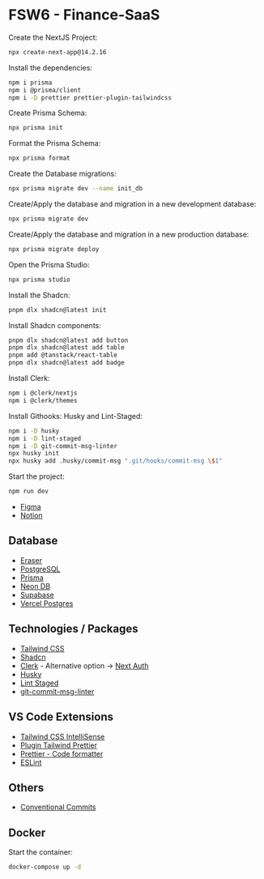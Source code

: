 # FSW6 - Finance-SaaS

Create the NextJS Project:

```sh
npx create-next-app@14.2.16
```

Install the dependencies:

```sh
npm i prisma
npm i @prisma/client
npm i -D prettier prettier-plugin-tailwindcss
```

Create Prisma Schema:

```sh
npx prisma init
```

Format the Prisma Schema:

```sh
npx prisma format
```

Create the Database migrations:

```sh
npx prisma migrate dev --name init_db
```

Create/Apply the database and migration in a new development database:

```sh
npx prisma migrate dev
```

Create/Apply the database and migration in a new production database:

```sh
npx prisma migrate deploy
```

Open the Prisma Studio:

```sh
npx prisma studio
```

Install the Shadcn:

```sh
pnpm dlx shadcn@latest init
```

Install Shadcn components:

```sh
pnpm dlx shadcn@latest add button
pnpm dlx shadcn@latest add table
pnpm add @tanstack/react-table
pnpm dlx shadcn@latest add badge
```

Install Clerk:

```sh
npm i @clerk/nextjs
npm i @clerk/themes
```

Install Githooks: Husky and Lint-Staged:

```sh
npm i -D husky
npm i -D lint-staged
npm i -D git-commit-msg-linter
npx husky init
npx husky add .husky/commit-msg ".git/hooks/commit-msg \$1"
```

Start the project:

```sh
npm run dev
```

- [Figma](https://www.figma.com/design/AotbJaT5gvfQUJBH599qEZ/FSW-Finance?node-id=264-1627&node-type=canvas&t=3IKgbF89QuNx8l56-0)
- [Notion](https://narrow-beach-a00.notion.site/Full-Stack-Week-6-0-Guia-do-Evento-f29407dc306545eaa3c803d29e148358)

## Database

- [Eraser](https://app.eraser.io/workspace/pCPA6mfY0Xq6Gxd306VC)
- [PostgreSQL](https://www.postgresql.org/)
- [Prisma](https://www.prisma.io/)
- [Neon DB](https://neon.tech/)
- [Supabase](https://supabase.com/)
- [Vercel Postgres](https://vercel.com/docs/storage/vercel-postgres)

## Technologies / Packages

- [Tailwind CSS](https://tailwindcss.com/)
- [Shadcn](https://ui.shadcn.com/)
- [Clerk](https://clerk.com/) - Alternative option -> [Next Auth](https://next-auth.js.org/)
- [Husky](https://github.com/typicode/husky#readme)
- [Lint Staged](https://github.com/lint-staged/lint-staged#readme)
- [git-commit-msg-linter](https://github.com/legend80s/git-commit-msg-linter#readme)

## VS Code Extensions

- [Tailwind CSS IntelliSense](https://marketplace.visualstudio.com/items?itemName=bradlc.vscode-tailwindcss)
- [Plugin Tailwind Prettier](https://tailwindcss.com/blog/automatic-class-sorting-with-prettier)
- [Prettier - Code formatter](https://marketplace.visualstudio.com/items?itemName=esbenp.prettier-vscode)
- [ESLint](https://marketplace.visualstudio.com/items?itemName=dbaeumer.vscode-eslint)

## Others

- [Conventional Commits](https://www.conventionalcommits.org/en/v1.0.0/)

## Docker

Start the container:

```sh
docker-compose up -d
```
